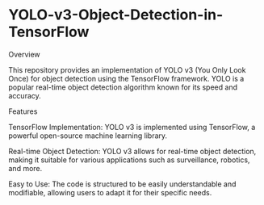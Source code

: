 # YOLO-v3-Object-Detection-in-TensorFlow

Overview

This repository provides an implementation of YOLO v3 (You Only Look Once) for object detection using the TensorFlow framework. YOLO is a popular real-time object detection algorithm known for its speed and accuracy.

Features

TensorFlow Implementation: YOLO v3 is implemented using TensorFlow, a powerful open-source machine learning library.

Real-time Object Detection: YOLO v3 allows for real-time object detection, making it suitable for various applications such as surveillance, robotics, and more.

Easy to Use: The code is structured to be easily understandable and modifiable, allowing users to adapt it for their specific needs.
